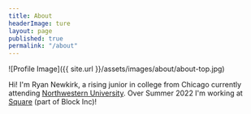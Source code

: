 ```yaml
---
title: About
headerImage: ture
layout: page
published: true
permalink: "/about"
---
```


![Profile Image]({{ site.url }}/assets/images/about/about-top.jpg)



Hi! I'm Ryan Newkirk, a rising junior in college from Chicago currently attending [Northwestern University](https://www.northwestern.edu/).
Over Summer 2022 I'm working at [Square](https://squareup.com/us/en) (part of Block Inc)!
